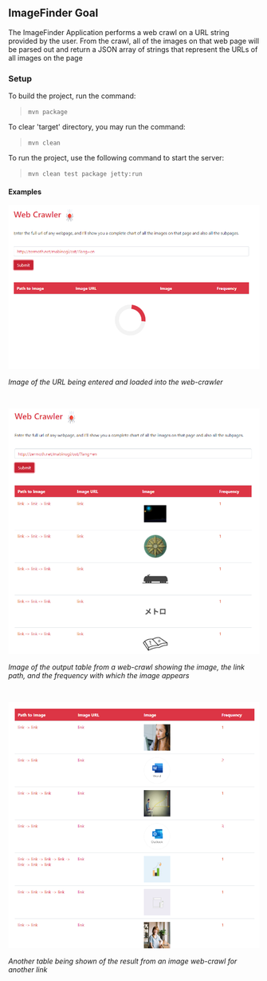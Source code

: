 ## ImageFinder Goal
The ImageFinder Application performs a web crawl on a URL string provided by the user. From the crawl, all of the images on that web page will be parsed out and return a JSON array of strings that represent the URLs of all images on the page


### Setup
To build the project, run the command:

>`mvn package`

To clear 'target' directory, you may run the command:

>`mvn clean`

To run the project, use the following command to start the server:

>`mvn clean test package jetty:run`

#### Examples

![](images/web-crawl-loading.png) 

*Image of the URL being entered and loaded into the web-crawler* 

<br>

![](images/web-crawl-1.png) 

*Image of the output table from a web-crawl showing the image, the link path, and the frequency with which the image appears* 

<br>

![](images/web-crawl-2.png) 

*Another table being shown of the result from an image web-crawl for another link*
